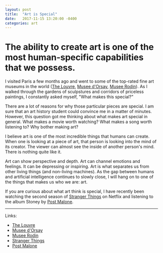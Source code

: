 ```yaml
---
layout: post
title:  "Art is Special"
date:   2017-11-15 13:20:00 -0400
categories: art
---
```

# The ability to create art is one of the most human-specific capabilities that we possess.

I visited Paris a few months ago and went to some of the top-rated fine art museums in the world ([The Louvre](http://www.louvre.fr/en), [Musee d'Orsay](http://www.musee-orsay.fr/en/home.html), [Musee Rodin](http://www.musee-rodin.fr/)). As I walked through the gardens of sculpstures and corridors of priceless paintings, I constantly asked myself, "What makes this special?"

There are a lot of reasons for why those particular pieces are special. I am sure that an art history student could convince me in a matter of minutes. However, this question got me thinking about what makes art special in general. What makes a movie worth watching? What makes a song worth listening to? Why bother making art?

I believe art is one of the most incredible things that humans can create. When one is looking at a piece of art, that person is looking into the mind of its creator. The viewer can almost see the inside of another person's mind. There is nothing quite like it.

Art can show perspective and depth. Art can channel emotions and feelings. It can be depressing or inspiring. Art is what separates us from other living things (and non-living machines). As the gap between humans and artificial intelligence continues to slowly close, I will hang on to one of the things that makes us who we are: art.

If you are curious about what art think is special, I have recently been watching the second season of [Stranger Things](http://www.imdb.com/title/tt4574334/) on Netflix and listening to the album Stoney by [Post Malone](https://www.youtube.com/user/postmalone).

---

Links:

* [The Louvre](http://www.louvre.fr/en)
* [Musee d'Orsay](http://www.musee-orsay.fr/en/home.html)
* [Musee Rodin](http://www.musee-rodin.fr/)
* [Stranger Things](http://www.imdb.com/title/tt4574334/)
* [Post Malone](https://www.youtube.com/user/postmalone)
